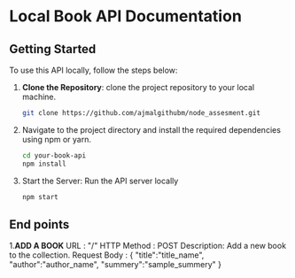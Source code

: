 # Local Book API Documentation


## Getting Started

To use this API locally, follow the steps below:

1. **Clone the Repository**:  clone the project repository to your local machine.

   ```bash
   git clone https://github.com/ajmalgithubm/node_assesment.git

2. Navigate to the project directory and install the required dependencies using npm or yarn.
   ```bash
   cd your-book-api
   npm install

3. Start the Server: Run the API server locally
   ```bash
   npm start

## End points
 1.**ADD A BOOK**
  URL : "/"
  HTTP Method : POST
  Description: Add a new book to the collection.
  Request Body : {
  "title":"title_name",
  "author":"author_name",
  "summery":"sample_summery"
  }
